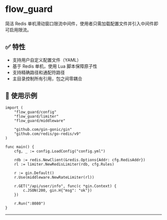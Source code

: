 # flow_guard

简洁 Redis 单机滑动窗口限流中间件，使用者只需加载配置文件并引入中间件即可启用限流。

## ✅ 特性

- 支持用户自定义配置文件（YAML）
- 基于 Redis 单机，使用 Lua 脚本保障原子性
- 支持精确路径和通配符路径
- 主目录控制所有引用，包之间零耦合

## 🧩 使用示例

```
import (
    "flow_guard/config"
    "flow_guard/limiter"
    "flow_guard/middleware"

    "github.com/gin-gonic/gin"
    "github.com/redis/go-redis/v9"
)

func main() {
    cfg, _ := config.LoadConfig("config.yml")

    rdb := redis.NewClient(&redis.Options{Addr: cfg.RedisAddr})
    rl := limiter.NewRedisLimiter(rdb, cfg.Rules)

    r := gin.Default()
    r.Use(middleware.NewRateLimiter(rl))

    r.GET("/api/user/info", func(c *gin.Context) {
        c.JSON(200, gin.H{"msg": "ok"})
    })

    r.Run(":8080")
}
```

---
